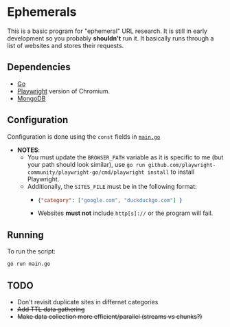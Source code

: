# Ephemerals

This is a basic program for "ephemeral" URL research. It is still in early development so you probably **shouldn't** run it. It basically runs through a list of websites and stores their requests.

## Dependencies

- [Go](https://go.dev/doc/install)
- [Playwright](https://playwright.dev/docs/intro) version of Chromium.
- [MongoDB](https://www.mongodb.com/try/download/community)

## Configuration

Configuration is done using the `const` fields in [`main.go`](main.go)
- **NOTES**:
  - You must update the `BROWSER_PATH` variable as it is specific to me (but your path should look similar), use `go run github.com/playwright-community/playwright-go/cmd/playwright install` to install Playwright.
  - Additionally, the `SITES_FILE` must be in the following format:
    - ```json
      {"category": ["google.com", "duckduckgo.com"] }
      ```
    - Websites **must not** include `http[s]://` or the program will fail.

## Running

To run the script:

```sh
go run main.go
```

## TODO

- Don't revisit duplicate sites in differnet categories
- ~~Add TTL data gathering~~
- ~~Make data collection more efficient/parallel (streams vs chunks?)~~
